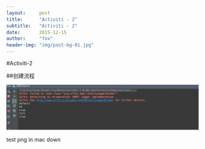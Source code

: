 ```yaml
---
layout:     post
title:      "Activiti - 2"
subtitle:   "Activiti - 2"
date:       2015-12-15
author:     "fox"
header-img: "img/post-bg-01.jpg"
---
```



#Activiti-2

##创建流程


![](https://raw.githubusercontent.com/foxpp/foxpp.github.io/master/my_png/activiti_result.png)


test png in mac down
